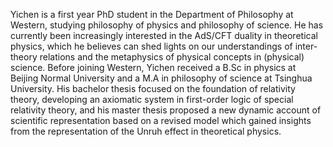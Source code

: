 Yichen is a first year PhD student in the Department of Philosophy at Western, studying philosophy of physics and philosophy of science. He has currently been increasingly interested in the AdS/CFT duality in theoretical physics, which he believes can shed lights on our understandings of inter-theory relations and the metaphysics of physical concepts in (physical) science. Before joining Western, Yichen received a B.Sc in physics at Beijing Normal University and a M.A in philosophy of science at Tsinghua University. His bachelor thesis focused on the foundation of relativity theory, developing an axiomatic system in first-order logic of special relativity theory, and his master thesis proposed a new dynamic account of scientific representation based on a revised model which gained insights from the representation of the Unruh effect in theoretical physics.
